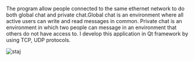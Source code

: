 The program allow people connected to the same ethernet network to do both global chat and private chat.Global chat is an environment where all active users can write and read messages in common. Private chat is an environment in which two people can message in an environment that others do not have access to. I develop this application in Qt framework by using TCP, UDP protocols. 



![staj](https://user-images.githubusercontent.com/48382473/76029321-860a9500-5f34-11ea-9898-df992d145d3f.png)

